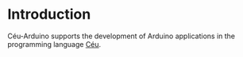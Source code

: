 # Introduction

Céu-Arduino supports the development of Arduino applications in the programming
language [Céu](http://www.ceu-lang.org/).
